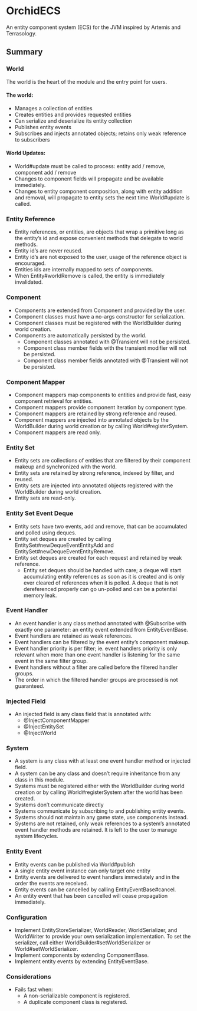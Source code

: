 # OrchidECS

An entity component system (ECS) for the JVM inspired by Artemis and Terrasology.

## Summary

### World

The world is the heart of the module and the entry point for users.

#### The world:

* Manages a collection of entities
* Creates entities and provides requested entities
* Can serialize and deserialize its entity collection
* Publishes entity events
* Subscribes and injects annotated objects; retains only weak reference to subscribers

#### World Updates:

* World#update must be called to process: entity add / remove, component add / remove
* Changes to component fields will propagate and be available immediately.
* Changes to entity component composition, along with entity addition and removal, will propagate to entity sets the next time World#update is called.

### Entity Reference

* Entity references, or entities,  are objects that wrap a primitive long as the entity’s id and expose convenient methods that delegate to world methods.
* Entity id’s are never reused.
* Entity id’s are not exposed to the user, usage of the reference object is encouraged.
* Entities ids are internally mapped to sets of components.
* When Entity#worldRemove is called, the entity is immediately invalidated.

### Component

* Components are extended from Component and provided by the user.
* Component classes must have a no-args constructor for serialization.
* Component classes must be registered with the WorldBuilder during world creation.
* Components are automatically persisted by the world.
  * Component classes annotated with @Transient will not be persisted.
  * Component class member fields with the transient modifier will not be persisted.
  * Component class member fields annotated with @Transient will not be persisted.

### Component Mapper

* Component mappers map components to entities and provide fast, easy component retrieval for entities.
* Component mappers provide component iteration by component type.
* Component mappers are retained by strong reference and reused.
* Component mappers are injected into annotated objects by the WorldBuilder during world creation or by calling World#registerSystem.
* Component mappers are read only.

### Entity Set

* Entity sets are collections of entities that are filtered by their component makeup and synchronized with the world.
* Entity sets are retained by strong reference, indexed by filter, and reused.
* Entity sets are injected into annotated objects registered with the WorldBuilder during world creation.
* Entity sets are read-only.

### Entity Set Event Deque

* Entity sets have two events, add and remove, that can be accumulated and polled using deques.
* Entity set deques are created by calling EntitySet#newDequeEventEntityAdd and EntitySet#newDequeEventEntityRemove.
* Entity set deques are created for each request and retained by weak reference.
  * Entity set deques should be handled with care; a deque will start accumulating entity references as soon as it is created and is only ever cleared of references when it is polled. A deque that is not dereferenced properly can go un-polled and can be a potential memory leak.

### Event Handler

* An event handler is any class method annotated with @Subscribe with exactly one parameter: an entity event extended from EntityEventBase.
* Event handlers are retained as weak references.
* Event handlers can be filtered by the event entity’s component makeup.
* Event handler priority is per filter; ie. event handlers priority is only relevant when more than one event handler is listening for the same event in the same filter group.
* Event handlers without a filter are called before the filtered handler groups.
* The order in which the filtered handler groups are processed is not guaranteed.

### Injected Field

* An injected field is any class field that is annotated with:
  * @InjectComponentMapper
  * @InjectEntitySet
  * @InjectWorld

### System

* A system is any class with at least one event handler method or injected field.
* A system can be any class and doesn’t require inheritance from any class in this module.
* Systems must be registered either with the WorldBuilder during world creation or by calling World#registerSystem after the world has been created.
* Systems don’t communicate directly
* Systems communicate by subscribing to and publishing entity events.
* Systems should not maintain any game state, use components instead.
* Systems are not retained, only weak references to a system’s annotated event handler methods are retained. It is left to the user to manage system lifecycles.

### Entity Event

* Entity events can be published via World#publish
* A single entity event instance can only target one entity
* Entity events are delivered to event handlers immediately and in the order the events are received.
* Entity events can be cancelled by calling EntityEventBase#cancel.
* An entity event that has been cancelled will cease propagation immediately.

### Configuration

* Implement EntityStoreSerializer, WorldReader, WorldSerializer, and WorldWriter to provide your own serialization implementation. To set the serializer, call either WorldBuilder#setWorldSerializer or World#setWorldSerializer.
* Implement components by extending ComponentBase.
* Implement entity events by extending EntityEventBase.

### Considerations
* Fails fast when:
  * A non-serializable component is registered.
  * A duplicate component class is registered.
